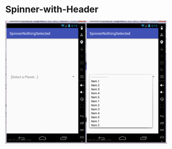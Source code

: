 # Spinner-with-Header
![](https://github.com/jintoga/Spinner-with-Header/blob/9bb3a9c62b7a05017d8dffa57f173c9a79a0020f/aa.png) 
